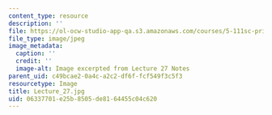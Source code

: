 ```yaml
---
content_type: resource
description: ''
file: https://ol-ocw-studio-app-qa.s3.amazonaws.com/courses/5-111sc-principles-of-chemical-science-fall-2014/06337701e25b8505de8164455c04c620_Lecture_27.jpg
file_type: image/jpeg
image_metadata:
  caption: ''
  credit: ''
  image-alt: Image excerpted from Lecture 27 Notes
parent_uid: c49bcae2-0a4c-a2c2-df6f-fcf549f3c5f3
resourcetype: Image
title: Lecture_27.jpg
uid: 06337701-e25b-8505-de81-64455c04c620
---
```

